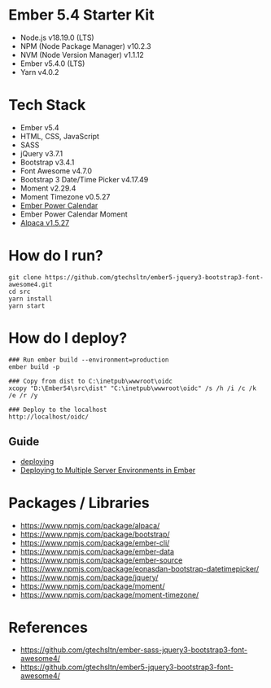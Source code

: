 # Ember 5.4 Starter Kit
+ Node.js v18.19.0 (LTS)
+ NPM (Node Package Manager) v10.2.3
+ NVM (Node Version Manager) v1.1.12
+ Ember v5.4.0 (LTS)
+ Yarn v4.0.2

# Tech Stack
+ Ember v5.4
+ HTML, CSS, JavaScript
+ SASS
+ jQuery v3.7.1
+ Bootstrap v3.4.1
+ Font Awesome v4.7.0
+ Bootstrap 3 Date/Time Picker v4.17.49
+ Moment v2.29.4
+ Moment Timezone v0.5.27
+ [Ember Power Calendar](https://ember-power-calendar.com/)
+ Ember Power Calendar Moment
+ [Alpaca v1.5.27](http://www.alpacajs.org/)

# How do I run?
```
git clone https://github.com/gtechsltn/ember5-jquery3-bootstrap3-font-awesome4.git
cd src
yarn install
yarn start
```

# How do I deploy?
```
### Run ember build --environment=production
ember build -p

### Copy from dist to C:\inetpub\wwwroot\oidc
xcopy "D:\Ember54\src\dist" "C:\inetpub\wwwroot\oidc" /s /h /i /c /k /e /r /y

### Deploy to the localhost
http://localhost/oidc/
```

## Guide
+ [deploying](https://cli.emberjs.com/release/basic-use/deploying/)
+ [Deploying to Multiple Server Environments in Ember](https://dev.to/mattbeiswenger/deploying-to-multiple-server-environments-in-ember-4poc)

# Packages / Libraries
+ https://www.npmjs.com/package/alpaca/
+ https://www.npmjs.com/package/bootstrap/
+ https://www.npmjs.com/package/ember-cli/
+ https://www.npmjs.com/package/ember-data
+ https://www.npmjs.com/package/ember-source
+ https://www.npmjs.com/package/eonasdan-bootstrap-datetimepicker/
+ https://www.npmjs.com/package/jquery/
+ https://www.npmjs.com/package/moment/
+ https://www.npmjs.com/package/moment-timezone/

# References
+ https://github.com/gtechsltn/ember-sass-jquery3-bootstrap3-font-awesome4/
+ https://github.com/gtechsltn/ember5-jquery3-bootstrap3-font-awesome4/
